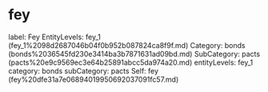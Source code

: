 # fey

label: Fey
EntityLevels: fey_1 (fey_1%2098d2687046b04f0b952b087824ca8f9f.md)
Category: bonds (bonds%2036545fd230e3414ba3b7871631ad09bd.md)
SubCategory: pacts (pacts%20e9c9569ec3e64b25891abcc5da974a20.md)
entityLevels: fey_1
category: bonds
subCategory: pacts
Self: fey (fey%20dfe31a7e06894019950692037091fc57.md)

[](Untitled%206d05742a0f4741529104ff8fba642b6e.md)